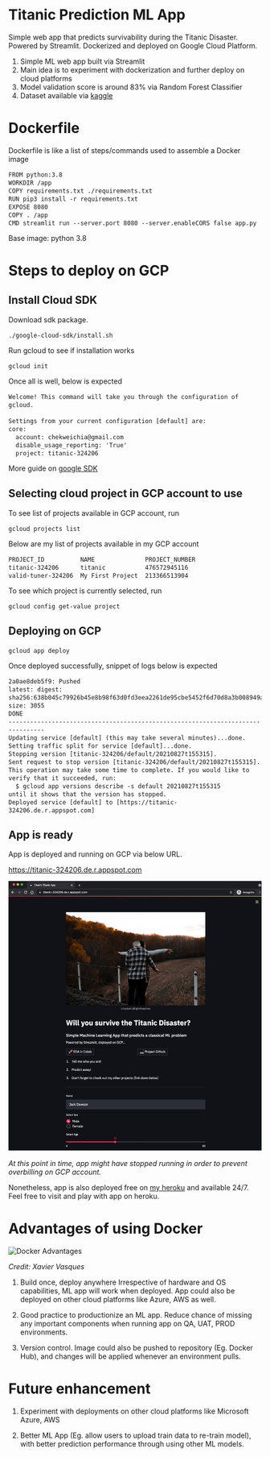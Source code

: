 # Titanic Prediction ML App

Simple web app that predicts survivability during the Titanic Disaster. 
Powered by Streamlit.
Dockerized and deployed on Google Cloud Platform. 

1. Simple ML web app built via Streamlit
1. Main idea is to experiment with dockerization and further deploy on cloud platforms
2. Model validation score is around 83% via Random Forest Classifier
3. Dataset available via [kaggle](https://www.kaggle.com/c/titanic/data)


# Dockerfile
Dockerfile is like a list of steps/commands used to assemble a Docker image


```
FROM python:3.8
WORKDIR /app
COPY requirements.txt ./requirements.txt
RUN pip3 install -r requirements.txt
EXPOSE 8080
COPY . /app
CMD streamlit run --server.port 8080 --server.enableCORS false app.py
```
Base image: python 3.8 

# Steps to deploy on GCP
## Install Cloud SDK
Download sdk package. 

```
./google-cloud-sdk/install.sh
```

Run gcloud to see if installation works
```
gcloud init
```
Once all is well, below is expected
```
Welcome! This command will take you through the configuration of gcloud.

Settings from your current configuration [default] are:
core:
  account: chekweichia@gmail.com
  disable_usage_reporting: 'True'
  project: titanic-324206
```

More guide on [google SDK](https://cloud.google.com/sdk/docs/install)

## Selecting cloud project in GCP account to use
To see list of projects available in GCP account, run 
```
gcloud projects list
```

Below are my list of projects available in my GCP account
```
PROJECT_ID          NAME              PROJECT_NUMBER
titanic-324206      titanic           476572945116
valid-tuner-324206  My First Project  213366513904
```

To see which project is currently selected, run 
```
gcloud config get-value project
```


## Deploying on GCP
```
gcloud app deploy
```
Once deployed successfully, snippet of logs below is expected
```
2a0ae8deb5f9: Pushed
latest: digest: sha256:638b045c79926b45e8b98f63d0fd3eea2261de95cbe5452f6d70d8a3b008949a size: 3055
DONE
--------------------------------------------------------------------------------
Updating service [default] (this may take several minutes)...done.
Setting traffic split for service [default]...done.
Stopping version [titanic-324206/default/20210827t155315].
Sent request to stop version [titanic-324206/default/20210827t155315]. This operation may take some time to complete. If you would like to verify that it succeeded, run:
  $ gcloud app versions describe -s default 20210827t155315
until it shows that the version has stopped.
Deployed service [default] to [https://titanic-324206.de.r.appspot.com]
```

## App is ready
App is deployed and running on GCP via below URL.

https://titanic-324206.de.r.appspot.com
<p align="center">
    <img src="./app.png">
</p>

*At this point in time, app might have stopped running in order to prevent overbilling on GCP account.*

Nonetheless, app is also deployed free on [my heroku](https://chek-titanic-app.herokuapp.com/) and available 24/7. Feel free to visit and play with app on heroku. 

# Advantages of using Docker

![Docker Advantages](https://miro.medium.com/max/700/1*IXVC0pnk5SZ0uIWF6xo1VQ.png)

*Credit: Xavier Vasques*

1. Build once, deploy anywhere
Irrespective of hardware and OS capabilities, ML app will work when deployed. 
App could also be deployed on other cloud platforms like Azure, AWS as well.

2. Good practice to productionize an ML app. Reduce chance of missing any important components when running app on QA, UAT, PROD environments. 

3. Version control. Image could also be pushed to repository (Eg. Docker Hub), and changes will be applied whenever an environment pulls. 

# Future enhancement
1. Experiment with deployments on other cloud platforms like Microsoft Azure, AWS

2. Better ML App (Eg. allow users to upload train data to re-train model), with better prediction performance through using other ML models. 
